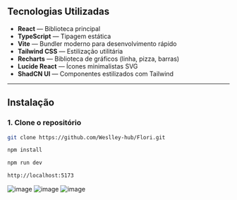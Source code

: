 ## Tecnologias Utilizadas

- **React** — Biblioteca principal
- **TypeScript** — Tipagem estática
- **Vite** — Bundler moderno para desenvolvimento rápido
- **Tailwind CSS** — Estilização utilitária
- **Recharts** — Biblioteca de gráficos (linha, pizza, barras)
- **Lucide React** — Ícones minimalistas SVG
- **ShadCN UI** — Componentes estilizados com Tailwind

---

## Instalação

### 1. Clone o repositório

```bash
git clone https://github.com/Weslley-hub/Flori.git
```
```bash
npm install
```
```bash
npm run dev
```
```bash
http://localhost:5173
```

![image](https://github.com/user-attachments/assets/f232e54a-490f-44ee-a5b1-b078f1dd508e)
![image](https://github.com/user-attachments/assets/79c93c58-366f-4f0b-8fef-3390f199a12a)
![image](https://github.com/user-attachments/assets/2444956c-4549-4963-a5af-b08ace892a5a)
